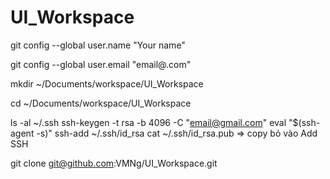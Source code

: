 # UI_Workspace
git config --global user.name "Your name"

git config --global user.email "email@.com"

mkdir ~/Documents/workspace/UI_Workspace

cd ~/Documents/workspace/UI_Workspace

ls -al ~/.ssh
ssh-keygen -t rsa -b 4096 -C "email@gmail.com"
eval "$(ssh-agent -s)"
ssh-add ~/.ssh/id_rsa
cat ~/.ssh/id_rsa.pub
=> copy bỏ vào Add SSH 

git clone git@github.com:VMNg/UI_Workspace.git



